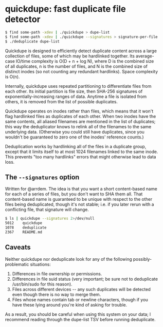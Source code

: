 # quickdupe: fast duplicate file detector
```sh
$ find some-path -xdev | ./quickdupe > dupe-list
$ find some-path -xdev | ./quickdupe --signatures > signature-per-file
$ ./deduplicate dupe-list
```

Quickdupe is designed to efficiently detect duplicate content across a large
collection of files, some of which may be hardlinked together. Its average-case
IO/time complexity is O(D + n + log N), where D is the combined size of all
duplicates, n is the number of files, and N is the combined size of distinct
inodes (so not counting any redundant hardlinks). Space complexity is O(n).

Internally, quickdupe uses repeated partitioning to differentiate files from
each other. Its initial partition is file size, then SHA-256 signatures of
exponentially-increasing ranges of data. Anytime a file is isolated from
others, it is removed from the list of possible duplicates.

Quickdupe operates on inodes rather than files, which means that it won't flag
hardlinked files as duplicates of each other. When two inodes have the same
contents, all aliased filenames are mentioned in the list of duplicates; this
way the deduplicator knows to relink all of the filenames to the same
underlying data. (Otherwise you could still have duplicates, since you wouldn't
be guaranteed to zero one of the inodes' reference counts.)

Deduplication works by hardlinking all of the files in a duplicate group,
except that it limits itself to at most 1024 filenames linked to the same
inode. This prevents "too many hardlinks" errors that might otherwise lead to
data loss.

## The `--signatures` option
Written for @arrdem. The idea is that you want a short content-based name for
each of a series of files, but you don't want to SHA them all. That
content-based name is guaranteed to be unique with respect to the other files
being deduplicated, though it's not stable; i.e. if you later rerun with a
conflicting file, that signature will change.

```sh
$ ls | quickdupe --signatures 2>/dev/null
5012	quickdupe
1078	deduplicate
2367	README.md
```

## Caveats
Neither quickdupe nor deduplicate look for any of the following
possibly-problematic situations:

1. Differences in file ownership or permissions.
2. Differences in file suid status (very important; be sure not to deduplicate
   /usr/bin/sudo for this reason).
3. Files across different devices -- any such duplicates will be detected even
   though there is no way to merge them.
4. Files whose names contain tab or newline characters, though if you have
   these lying around you're kind of asking for trouble.

As a result, you should be careful when using this system on your data; I
recommend reading through the dupe-list TSV before running deduplicate.
